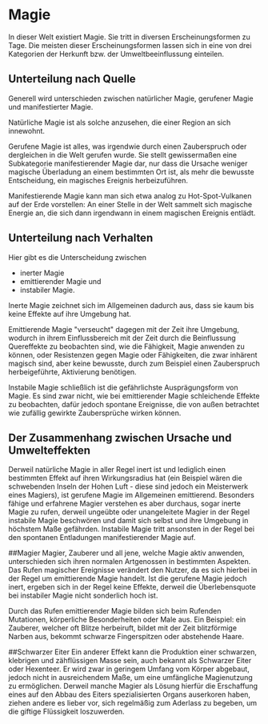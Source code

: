 # Magie
In dieser Welt existiert Magie. 
Sie tritt in diversen Erscheinungsformen zu Tage.
Die meisten dieser Erscheinungsformen lassen sich in eine von drei Kategorien der Herkunft bzw. der Umweltbeeinflussung einteilen.
## Unterteilung nach Quelle
Generell wird unterschieden zwischen natürlicher Magie, gerufener Magie und manifestierter Magie.

Natürliche Magie ist als solche anzusehen, die einer Region an sich innewohnt.

Gerufene Magie ist alles, was irgendwie durch einen Zauberspruch oder dergleichen in die Welt gerufen wurde.
Sie stellt gewissermaßen eine Subkategorie manifestierender Magie dar, nur dass die Ursache weniger magische Überladung an einem bestimmten Ort ist, als mehr die bewusste Entscheidung, ein magisches Ereignis herbeizuführen.

Manifestierende Magie kann man sich etwa analog zu Hot-Spot-Vulkanen auf der Erde vorstellen: An einer Stelle in der Welt sammelt sich magische Energie an, die sich dann irgendwann in einem magischen Ereignis entlädt.

## Unterteilung nach Verhalten
Hier gibt es die Unterscheidung zwischen 
- inerter Magie
- emittierender Magie und 
- instabiler Magie.

Inerte Magie zeichnet sich im Allgemeinen dadurch aus, dass sie kaum bis keine Effekte auf ihre Umgebung hat.

Emittierende Magie "verseucht" dagegen mit der Zeit ihre Umgebung, wodurch in ihrem Einflussbereich mit der Zeit durch die Beinflussung Quereffekte zu beobachten sind, wie die Fähigkeit, Magie anwenden zu können, oder Resistenzen gegen Magie oder Fähigkeiten, die zwar inhärent magisch sind, aber keine bewusste, durch zum Beispiel einen Zauberspruch herbeigeführte, Aktivierung benötigen.

Instabile Magie schließlich ist die gefährlichste Ausprägungsform von Magie.
Es sind zwar nicht, wie bei emittierender Magie schleichende Effekte zu beobachten, dafür jedoch spontane Ereignisse, die von außen betrachtet wie zufällig gewirkte Zaubersprüche wirken können.

## Der Zusammenhang zwischen Ursache und Umwelteffekten
Derweil natürliche Magie in aller Regel inert ist und lediglich einen bestimmten Effekt auf ihren Wirkungsradius hat (ein Beispiel wären die schwebenden Inseln der Hohen Luft - diese sind jedoch ein Meisterwerk eines Magiers), ist gerufene Magie im Allgemeinen emittierend.
Besonders fähige und erfahrene Magier verstehen es aber durchaus, sogar inerte Magie zu rufen, derweil ungeübte oder unangeleitete Magier in der Regel instabile Magie beschwören und damit sich selbst und ihre Umgebung in höchstem Maße gefährden.
Instabile Magie tritt ansonsten in der Regel bei den spontanen Entladungen manifestierender Magie auf.

##Magier
Magier, Zauberer und all jene, welche Magie aktiv anwenden, unterschieden sich ihren normalen Artgenossen in bestimmten Aspekten.
Das Rufen magischer Ereignisse verändert den Nutzer, da es sich hierbei in der Regel um emittierende Magie handelt.
Ist die gerufene Magie jedoch inert, ergeben sich in der Regel keine Effekte, derweil die Überlebensquote bei instabiler Magie nicht sonderlich hoch ist.

Durch das Rufen emittierender Magie bilden sich beim Rufenden Mutationen, körperliche Besonderheiten oder Male aus.
Ein Beispiel: ein Zauberer, welcher oft Blitze herbeiruft, bildet mit der Zeit blitzförmige Narben aus, bekommt schwarze Fingerspitzen oder abstehende Haare.

##Schwarzer Eiter
Ein anderer Effekt kann die Produktion einer schwarzen, klebrigen und zähflüssigen Masse sein, auch bekannt als Schwarzer Eiter oder Hexenteer.
Er wird zwar in geringem Umfang vom Körper abgebaut, jedoch nicht in ausreichendem Maße, um eine umfängliche Magienutzung zu ermöglichen.
Derweil manche Magier als Lösung hierfür die Erschaffung eines auf den Abbau des Eiters spezialisierten Organs auserkoren haben, ziehen andere es lieber vor, sich regelmäßig zum Aderlass zu begeben, um die giftige Flüssigkeit loszuwerden.
